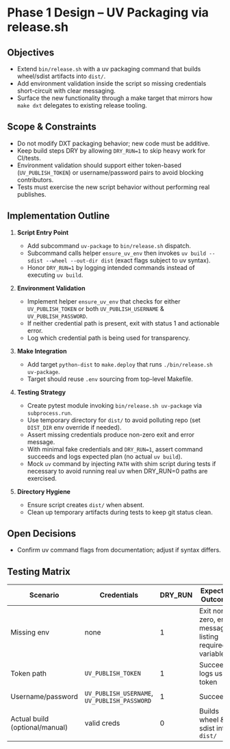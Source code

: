 # Phase 1 Design – UV Packaging via release.sh

## Objectives
- Extend `bin/release.sh` with a uv packaging command that builds wheel/sdist artifacts into `dist/`.
- Add environment validation inside the script so missing credentials short-circuit with clear messaging.
- Surface the new functionality through a make target that mirrors how `make dxt` delegates to existing release tooling.

## Scope & Constraints
- Do not modify DXT packaging behavior; new code must be additive.
- Keep build steps DRY by allowing `DRY_RUN=1` to skip heavy work for CI/tests.
- Environment validation should support either token-based (`UV_PUBLISH_TOKEN`) or username/password pairs to avoid blocking contributors.
- Tests must exercise the new script behavior without performing real publishes.

## Implementation Outline
1. **Script Entry Point**
   - Add subcommand `uv-package` to `bin/release.sh` dispatch.
   - Subcommand calls helper `ensure_uv_env` then invokes `uv build --sdist --wheel --out-dir dist` (exact flags subject to uv syntax).
   - Honor `DRY_RUN=1` by logging intended commands instead of executing `uv build`.

2. **Environment Validation**
   - Implement helper `ensure_uv_env` that checks for either `UV_PUBLISH_TOKEN` or both `UV_PUBLISH_USERNAME` & `UV_PUBLISH_PASSWORD`.
   - If neither credential path is present, exit with status 1 and actionable error.
   - Log which credential path is being used for transparency.

3. **Make Integration**
   - Add target `python-dist` to `make.deploy` that runs `./bin/release.sh uv-package`.
   - Target should reuse `.env` sourcing from top-level Makefile.

4. **Testing Strategy**
   - Create pytest module invoking `bin/release.sh uv-package` via `subprocess.run`.
   - Use temporary directory for `dist/` to avoid polluting repo (set `DIST_DIR` env override if needed).
   - Assert missing credentials produce non-zero exit and error message.
   - With minimal fake credentials and `DRY_RUN=1`, assert command succeeds and logs expected plan (no actual `uv build`).
   - Mock `uv` command by injecting `PATH` with shim script during tests if necessary to avoid running real uv when DRY_RUN=0 paths are exercised.

5. **Directory Hygiene**
   - Ensure script creates `dist/` when absent.
   - Clean up temporary artifacts during tests to keep git status clean.

## Open Decisions
- Confirm uv command flags from documentation; adjust if syntax differs.

## Testing Matrix
| Scenario | Credentials | DRY_RUN | Expected Outcome |
| --- | --- | --- | --- |
| Missing env | none | 1 | Exit non-zero, error message listing required variables |
| Token path | `UV_PUBLISH_TOKEN` | 1 | Succeeds, logs using token |
| Username/password | `UV_PUBLISH_USERNAME`, `UV_PUBLISH_PASSWORD` | 1 | Succeeds |
| Actual build (optional/manual) | valid creds | 0 | Builds wheel & sdist into `dist/` |
